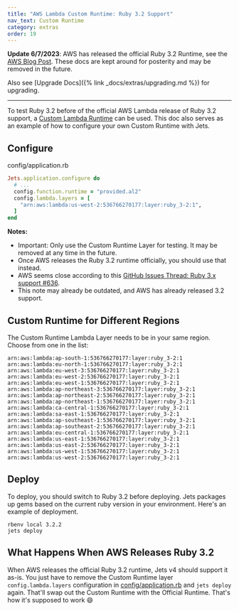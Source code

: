 ```yaml
---
title: "AWS Lambda Custom Runtime: Ruby 3.2 Support"
nav_text: Custom Runtime
category: extras
order: 19
---
```


**Update 6/7/2023**: AWS has released the official Ruby 3.2 Runtime, see the [AWS Blog Post](https://aws.amazon.com/blogs/compute/ruby-3-2-runtime-now-available-in-aws-lambda/). These docs are kept around for posterity and may be removed in the future.

Also see [Upgrade Docs]({% link _docs/extras/upgrading.md %}) for upgrading.

---

To test Ruby 3.2 before of the official AWS Lambda release of Ruby 3.2 support, a [Custom Lambda Runtime](https://docs.aws.amazon.com/lambda/latest/dg/runtimes-custom.html) can be used. This doc also serves as an example of how to configure your own Custom Runtime with Jets.

## Configure

config/application.rb

```ruby
Jets.application.configure do
  # ...
  config.function.runtime = "provided.al2"
  config.lambda.layers = [
    "arn:aws:lambda:us-west-2:536766270177:layer:ruby_3-2:1",
  ]
end
```

**Notes:**

* Important: Only use the Custom Runtime Layer for testing. It may be removed at any time in the future.
* Once AWS releases the Ruby 3.2 runtime officially, you should use that instead.
* AWS seems close according to this [GitHub Issues Thread: Ruby 3.x support #636](https://github.com/rubyonjets/jets/issues/636).
* This note may already be outdated, and AWS has already released 3.2 support.

## Custom Runtime for Different Regions

The Custom Runtime Lambda Layer needs to be in your same region. Choose from one in the list:

    arn:aws:lambda:ap-south-1:536766270177:layer:ruby_3-2:1
    arn:aws:lambda:eu-north-1:536766270177:layer:ruby_3-2:1
    arn:aws:lambda:eu-west-3:536766270177:layer:ruby_3-2:1
    arn:aws:lambda:eu-west-2:536766270177:layer:ruby_3-2:1
    arn:aws:lambda:eu-west-1:536766270177:layer:ruby_3-2:1
    arn:aws:lambda:ap-northeast-3:536766270177:layer:ruby_3-2:1
    arn:aws:lambda:ap-northeast-2:536766270177:layer:ruby_3-2:1
    arn:aws:lambda:ap-northeast-1:536766270177:layer:ruby_3-2:1
    arn:aws:lambda:ca-central-1:536766270177:layer:ruby_3-2:1
    arn:aws:lambda:sa-east-1:536766270177:layer:ruby_3-2:1
    arn:aws:lambda:ap-southeast-1:536766270177:layer:ruby_3-2:1
    arn:aws:lambda:ap-southeast-2:536766270177:layer:ruby_3-2:1
    arn:aws:lambda:eu-central-1:536766270177:layer:ruby_3-2:1
    arn:aws:lambda:us-east-1:536766270177:layer:ruby_3-2:1
    arn:aws:lambda:us-east-2:536766270177:layer:ruby_3-2:1
    arn:aws:lambda:us-west-1:536766270177:layer:ruby_3-2:1
    arn:aws:lambda:us-west-2:536766270177:layer:ruby_3-2:1

## Deploy

To deploy, you should switch to Ruby 3.2 before deploying. Jets packages up gems based on the current ruby version in your environment. Here's an example of deployment.

    rbenv local 3.2.2
    jets deploy

## What Happens When AWS Releases Ruby 3.2

When AWS releases the official Ruby 3.2 runtime, Jets v4 should support it as-is. You just have to remove the Custom Runtime layer `config.lambda.layers` configuration in [config/application.rb](https://rubyonjets.com/docs/extras/custom-runtime/) and `jets deploy` again. That'll swap out the Custom Runtime with the Official Runtime. That's how it's supposed to work 😄

